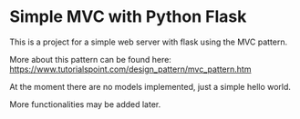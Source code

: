 # Simple MVC with Python Flask

This is a project for a simple web server with flask using the MVC pattern. 

More about this pattern can be found here: 
    https://www.tutorialspoint.com/design_pattern/mvc_pattern.htm

At the moment there are no models implemented, just a simple hello world. 


More functionalities may be added later.

